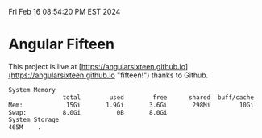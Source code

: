 Fri Feb 16 08:54:20 PM EST 2024

# Angular Fifteen


This project is live at [https://angularsixteen.github.io](https://angularsixteen.github.io "fifteen!") thanks to Github.

```bash
System Memory
               total        used        free      shared  buff/cache   available
Mem:            15Gi       1.9Gi       3.6Gi       298Mi        10Gi        13Gi
Swap:          8.0Gi          0B       8.0Gi
System Storage
465M	.

